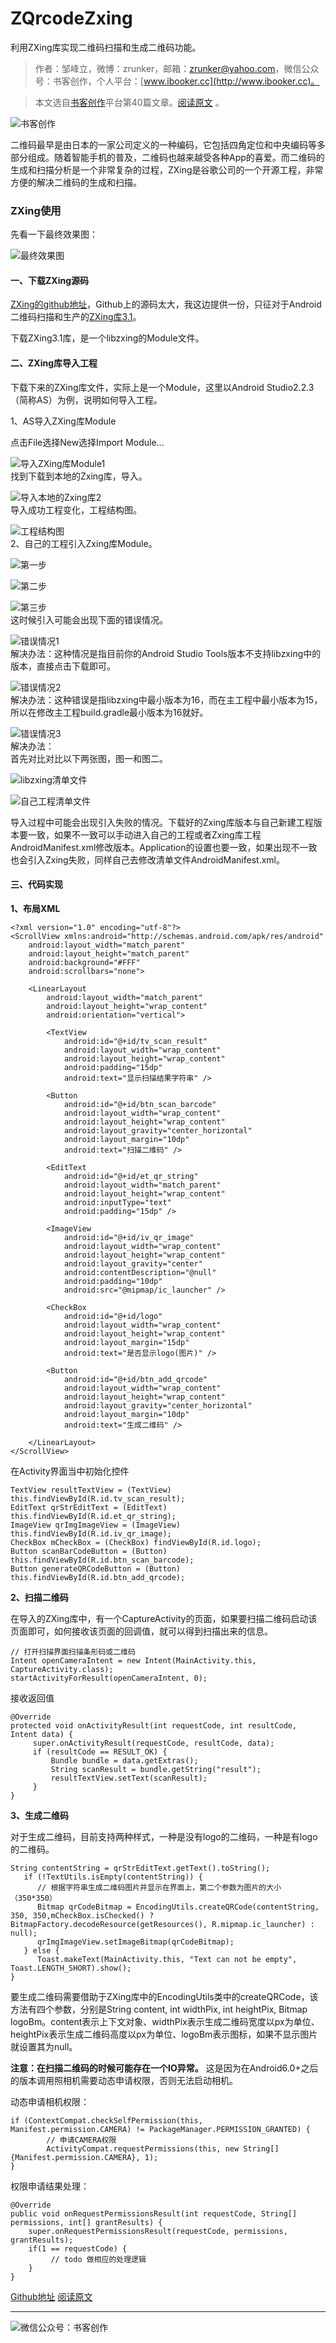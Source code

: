 # ZQrcodeZxing
利用ZXing库实现二维码扫描和生成二维码功能。

>作者：邹峰立，微博：zrunker，邮箱：zrunker@yahoo.com，微信公众号：书客创作，个人平台：[www.ibooker.cc](http://www.ibooker.cc)。

>本文选自[书客创作](http://www.ibooker.cc)平台第40篇文章。[阅读原文](http://www.ibooker.cc/article/40/detail) 。

![书客创作](http://upload-images.jianshu.io/upload_images/3480018-83bc916b2d71be04..jpg?imageMogr2/auto-orient/strip%7CimageView2/2/w/1240)

二维码最早是由日本的一家公司定义的一种编码，它包括四角定位和中央编码等多部分组成。随着智能手机的普及，二维码也越来越受各种App的喜爱。而二维码的生成和扫描分析是一个非常复杂的过程，ZXing是谷歌公司的一个开源工程，非常方便的解决二维码的生成和扫描。

### ZXing使用

先看一下最终效果图：

![最终效果图](http://upload-images.jianshu.io/upload_images/3480018-2d424538334b03fb..gif?imageMogr2/auto-orient/strip)
#### 一、下载ZXing源码

[ZXing的github地址](https://github.com/zxing/zxing)，Github上的源码太大，我这边提供一份，只征对于Android二维码扫描和生产的[ZXing库3.1](https://github.com/zrunker/libzxing)。

下载ZXing3.1库，是一个libzxing的Module文件。  

#### 二、ZXing库导入工程  

下载下来的ZXing库文件，实际上是一个Module，这里以Android Studio2.2.3（简称AS）为例，说明如何导入工程。  

1、AS导入ZXing库Module  

点击File选择New选择Import Module...  

![导入ZXing库Module1](http://upload-images.jianshu.io/upload_images/3480018-e224bcc9ccb56095..jpg?imageMogr2/auto-orient/strip%7CimageView2/2/w/1240)  
找到下载到本地的Zxing库，导入。  

![导入本地的Zxing库2](http://upload-images.jianshu.io/upload_images/3480018-3fc25db4770c7595..jpg?imageMogr2/auto-orient/strip%7CimageView2/2/w/1240)  
导入成功工程变化，工程结构图。  

![工程结构图](http://upload-images.jianshu.io/upload_images/3480018-3861fb0977c8689b..jpg?imageMogr2/auto-orient/strip%7CimageView2/2/w/1240)  
2、自己的工程引入Zxing库Module。  

![第一步](http://upload-images.jianshu.io/upload_images/3480018-fbda022f866f312e..jpg?imageMogr2/auto-orient/strip%7CimageView2/2/w/1240)  

![第二步](http://upload-images.jianshu.io/upload_images/3480018-4e19ebda8189f79c..jpg?imageMogr2/auto-orient/strip%7CimageView2/2/w/1240)  

![第三步](http://upload-images.jianshu.io/upload_images/3480018-65c43199a205d80e..jpg?imageMogr2/auto-orient/strip%7CimageView2/2/w/1240)  
这时候引入可能会出现下面的错误情况。  

![错误情况1](http://upload-images.jianshu.io/upload_images/3480018-c6dade7ec5d9308f..jpg?imageMogr2/auto-orient/strip%7CimageView2/2/w/1240)  
解决办法：这种情况是指目前你的Android Studio Tools版本不支持libzxing中的版本，直接点击下载即可。  

![错误情况2](http://upload-images.jianshu.io/upload_images/3480018-834bdd9ce90bbdd3..jpg?imageMogr2/auto-orient/strip%7CimageView2/2/w/1240)  
解决办法：这种错误是指libzxing中最小版本为16，而在主工程中最小版本为15，所以在修改主工程build.gradle最小版本为16就好。  

![错误情况3](http://upload-images.jianshu.io/upload_images/3480018-9527bfdab64e5d1e..jpg?imageMogr2/auto-orient/strip%7CimageView2/2/w/1240)  
解决办法：  
首先对比对比以下两张图，图一和图二。  

![libzxing清单文件](http://upload-images.jianshu.io/upload_images/3480018-4b08efae09daaa6a..jpg?imageMogr2/auto-orient/strip%7CimageView2/2/w/1240)  

![自己工程清单文件](http://upload-images.jianshu.io/upload_images/3480018-118590518aeddfa4..jpg?imageMogr2/auto-orient/strip%7CimageView2/2/w/1240)  

导入过程中可能会出现引入失败的情况。下载好的Zxing库版本与自己新建工程版本要一致，如果不一致可以手动进入自己的工程或者Zxing库工程AndroidManifest.xml修改版本。Application的设置也要一致，如果出现不一致也会引入Zxing失败，同样自己去修改清单文件AndroidManifest.xml。  

#### 三、代码实现  

**1、布局XML**  
```
<?xml version="1.0" encoding="utf-8"?>  
<ScrollView xmlns:android="http://schemas.android.com/apk/res/android"  
    android:layout_width="match_parent"  
    android:layout_height="match_parent"  
    android:background="#FFF"  
    android:scrollbars="none">  

    <LinearLayout  
        android:layout_width="match_parent"  
        android:layout_height="wrap_content"  
        android:orientation="vertical">  

        <TextView  
            android:id="@+id/tv_scan_result"  
            android:layout_width="wrap_content"  
            android:layout_height="wrap_content"  
            android:padding="15dp"  
            android:text="显示扫描结果字符串" />  

        <Button  
            android:id="@+id/btn_scan_barcode"  
            android:layout_width="wrap_content"  
            android:layout_height="wrap_content"  
            android:layout_gravity="center_horizontal"  
            android:layout_margin="10dp"  
            android:text="扫描二维码" />  

        <EditText  
            android:id="@+id/et_qr_string"  
            android:layout_width="match_parent"  
            android:layout_height="wrap_content"  
            android:inputType="text"  
            android:padding="15dp" />  

        <ImageView  
            android:id="@+id/iv_qr_image"  
            android:layout_width="wrap_content"  
            android:layout_height="wrap_content"  
            android:layout_gravity="center"  
            android:contentDescription="@null"  
            android:padding="10dp"  
            android:src="@mipmap/ic_launcher" />  

        <CheckBox  
            android:id="@+id/logo"  
            android:layout_width="wrap_content"  
            android:layout_height="wrap_content"  
            android:layout_margin="15dp"  
            android:text="是否显示logo(图片)" />  

        <Button  
            android:id="@+id/btn_add_qrcode"  
            android:layout_width="wrap_content"  
            android:layout_height="wrap_content"  
            android:layout_gravity="center_horizontal"  
            android:layout_margin="10dp"  
            android:text="生成二维码" />  

    </LinearLayout>  
</ScrollView>  
```
在Activity界面当中初始化控件  
```
TextView resultTextView = (TextView) this.findViewById(R.id.tv_scan_result);  
EditText qrStrEditText = (EditText) this.findViewById(R.id.et_qr_string);  
ImageView qrImgImageView = (ImageView) this.findViewById(R.id.iv_qr_image);  
CheckBox mCheckBox = (CheckBox) findViewById(R.id.logo);  
Button scanBarCodeButton = (Button) this.findViewById(R.id.btn_scan_barcode);  
Button generateQRCodeButton = (Button) this.findViewById(R.id.btn_add_qrcode);  
```
**2、扫描二维码**  

在导入的ZXing库中，有一个CaptureActivity的页面，如果要扫描二维码启动该页面即可，如何接收该页面的回调值，就可以得到扫描出来的信息。  

```
// 打开扫描界面扫描条形码或二维码  
Intent openCameraIntent = new Intent(MainActivity.this, CaptureActivity.class);  
startActivityForResult(openCameraIntent, 0);  
```
接收返回值  
```
@Override  
protected void onActivityResult(int requestCode, int resultCode, Intent data) {  
     super.onActivityResult(requestCode, resultCode, data);  
     if (resultCode == RESULT_OK) {  
         Bundle bundle = data.getExtras();  
         String scanResult = bundle.getString("result");  
         resultTextView.setText(scanResult);  
     }  
}  
```
**3、生成二维码**  

对于生成二维码，目前支持两种样式，一种是没有logo的二维码，一种是有logo的二维码。  
```
String contentString = qrStrEditText.getText().toString();  
   if (!TextUtils.isEmpty(contentString)) {  
      // 根据字符串生成二维码图片并显示在界面上，第二个参数为图片的大小（350*350）  
      Bitmap qrCodeBitmap = EncodingUtils.createQRCode(contentString, 350, 350,mCheckBox.isChecked() ? BitmapFactory.decodeResource(getResources(), R.mipmap.ic_launcher) : null);  
      qrImgImageView.setImageBitmap(qrCodeBitmap);  
   } else {  
      Toast.makeText(MainActivity.this, "Text can not be empty", Toast.LENGTH_SHORT).show();  
}  
```
要生成二维码需要借助于ZXing库中的EncodingUtils类中的createQRCode，该方法有四个参数，分别是String content, int widthPix, int heightPix, Bitmap logoBm。content表示上下文对象、widthPix表示生成二维码宽度以px为单位、heightPix表示生成二维码高度以px为单位、logoBm表示图标，如果不显示图片就设置其为null。  

**注意：在扫描二维码的时候可能存在一个IO异常。**
这是因为在Android6.0+之后的版本调用照相机需要动态申请权限，否则无法启动相机。

动态申请相机权限：
```
if (ContextCompat.checkSelfPermission(this, Manifest.permission.CAMERA) != PackageManager.PERMISSION_GRANTED) {
        // 申请CAMERA权限
        ActivityCompat.requestPermissions(this, new String[]{Manifest.permission.CAMERA}, 1);
}
```
权限申请结果处理：
```
@Override
public void onRequestPermissionsResult(int requestCode, String[] permissions, int[] grantResults) {
    super.onRequestPermissionsResult(requestCode, permissions, grantResults);
    if(1 == requestCode) {
         // todo 做相应的处理逻辑
    }
}
```

[Github地址](https://github.com/zrunker/ZQrcodeZxing)
[阅读原文](http://www.ibooker.cc/article/40/detail)

----------
![微信公众号：书客创作](http://upload-images.jianshu.io/upload_images/3480018-0714fc08b5280681..jpg?imageMogr2/auto-orient/strip%7CimageView2/2/w/1240)
